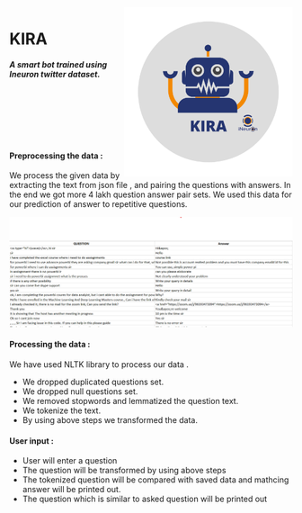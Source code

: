 <img src="./KIRA.png" style="float:Right" alt="drawing" width="300"/>

# KIRA 
##### A smart bot trained using Ineuron twitter dataset.


<br>
<br>
<br>
<br>
<br>

#### Preprocessing the data :
We process the given data by extracting the text from json file , and pairing the questions with answers. In the end we got more 4 lakh question answer pair sets. We used this data for our prediction of answer to repetitive questions.

<div id="header" align="center">

<img src="./qanda.png" alt="drawing" width="700"/>
</div>


#### Processing the data :

 We have used NLTK library to process our data .
 
 - We dropped duplicated questions set. 
 - We dropped null questions set.
 - We removed stopwords and lemmatized the question text.
 - We tokenize the text.
 - By using above steps we transformed the data.
 

#### User input :
 - User will enter a question 
 - The question will be transformed by using above steps
 - The tokenized question will be compared with saved data and mathcing answer will be printed out. 
 - The question which is similar to asked question will be printed out